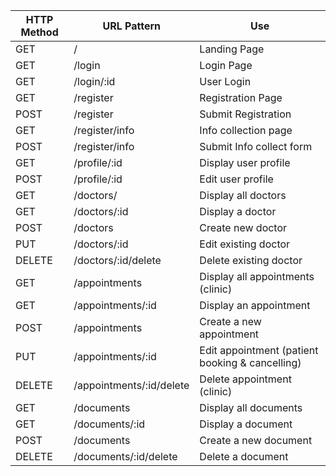 | HTTP Method | URL Pattern             | Use                                              |
|------------ | ------------------------|--------------------------------------------------|
| GET         | /                       | Landing Page                                     |
| GET         | /login                  | Login Page                                       |
| GET         | /login/:id              | User Login                                       |
| GET         | /register               | Registration Page                                |
| POST        | /register               | Submit Registration                              |
| GET         | /register/info          | Info collection page                             |
| POST        | /register/info          | Submit Info collect form                         |
| GET         | /profile/:id            | Display user profile                             |
| POST        | /profile/:id            | Edit user profile                                |
| GET         | /doctors/               | Display all doctors                              |
| GET         | /doctors/:id            | Display a doctor                                 |
| POST        | /doctors                | Create new doctor                                |
| PUT         | /doctors/:id            | Edit existing doctor                             |
| DELETE      | /doctors/:id/delete     | Delete existing doctor                           |
| GET         | /appointments           | Display all appointments (clinic)                |
| GET         | /appointments/:id       | Display an appointment                           |
| POST        | /appointments           | Create a new appointment                         |
| PUT         | /appointments/:id       | Edit appointment (patient booking & cancelling)  |
| DELETE      | /appointments/:id/delete| Delete appointment (clinic)                      |
| GET         | /documents              | Display all documents                            |
| GET         | /documents/:id          | Display a document                               |
| POST        | /documents              | Create a new document                            |
| DELETE      | /documents/:id/delete   | Delete a document                                |